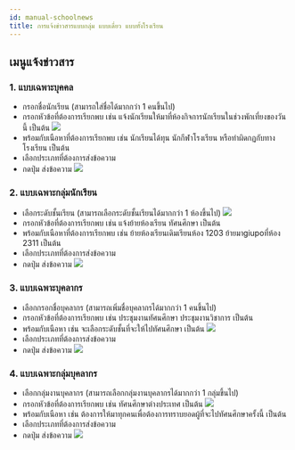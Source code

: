 ```yaml
---
id: manual-schoolnews
title: การแจ้งข่าวสารแบบกลุ่ม แบบเดี่ยว แบบทั้งโรงเรียน 
---
```


## เมนูแจ้งข่าวสาร
### 1. แบบเฉพาะบุคคล
* กรอกชื่อนักเรียน (สามารถใส่ชื่อได้มากกว่า 1 คนขึ้นไป)
* กรอกหัวข้อที่ต้องการเรียกพบ เช่น แจ้งนักเรียนให้มาที่ห้องกิจการนักเรียนในช่วงพักเที่ยงของวันนี้ เป็นต้น
![](https://drive.google.com/thumbnail?id=1Bh7wpcagJpqAtTcW11We3qnDBauAjDG4&sz=w1000-h640)
* พร้อมกับเนือหาที่ต้องการเรียกพบ เช่น นักเรียนได้ทุน นักกีฬาโรงเรียน หรือทำผิดกฏกับทางโรงเรียน เป็นต้น
* เลือกประเภทที่ต้องการส่งข้อความ
* กดปุ่ม ส่งข้อความ
![](https://drive.google.com/thumbnail?id=1ezewDsUs6JyVnsT5_3SX3SHYXSX5m3Zt&sz=w1000-h640)

### 2. แบบเฉพาะกลุ่มนักเรียน
* เลือกระดับชั้นเรียน (สามารถเลือกระดับชั้นเรียนได้มากกว่า 1 ห้องขึ้นไป)
![](https://drive.google.com/thumbnail?id=13IUXxu-UuozSEQmm2YibOTxnvMetBx1p&sz=w1000-h640)
* กรอกหัวข้อที่ต้องการเรียกพบ เช่น แจ้งย้ายห้องเรียน ทัศนศึกษา เป็นต้น
* พร้อมกับเนือหาที่ต้องการเรียกพบ เช่น ย้ายห้องเรียนเดิมเรียนห้อง 1203 ย้ายมาgiupoที่ห้อง 2311 เป็นต้น
* เลือกประเภทที่ต้องการส่งข้อความ
* กดปุ่ม ส่งข้อความ
![](https://drive.google.com/thumbnail?id=1muV6W3gbjLBkQeZO-TGB_0YTWhdRJ4Uh&sz=w1000-h640)


### 3. แบบเฉพาะบุคลากร
* เลือกกรอกชื่อบุคลากร (สามารถเพิ่มชื่อบุคลากรได้มากกว่า 1 คนขึ้นไป)
* กรอกหัวข้อที่ต้องการเรียกพบ เช่น ประชุมงานทัศนศึกษา ประชุมงานวิชาการ เป็นต้น
* พร้อมกับเนือหา เช่น จะเลือกระดับชั้นที่จะให้ไปทัศนศึกษา  เป็นต้น
![](https://drive.google.com/thumbnail?id=1B4ejZNTT_7EGvA6cY_1jUC5g6MhBJrN6&sz=w1000-h640)
* เลือกประเภทที่ต้องการส่งข้อความ
* กดปุ่ม ส่งข้อความ
![](https://drive.google.com/thumbnail?id=19HYorzii4hQ7ss73_LJ5_JGhV55TqHbb&sz=w1000-h640)

### 4. แบบเฉพาะกลุ่มบุคลากร
* เลือกกลุ่มงานบุคลากร (สามารถเลือกกลุ่มงานบุคลากรได้มากกว่า 1 กลุ่มขึ้นไป)
* กรอกหัวข้อที่ต้องการเรียกพบ เช่น ทัศนศึกษาต่างประเทศ เป็นต้น
![](https://drive.google.com/thumbnail?id=1JaeUbfPnSgkw33C1PSYxYWR8nq92uXvE&sz=w1000-h640)
* พร้อมกับเนือหา เช่น ต้องการให้มาทุกคนเพื่อต้องการทราบยอดผู้ที่จะไปทัศนศึกษาครั้งนี้  เป็นต้น
* เลือกประเภทที่ต้องการส่งข้อความ
* กดปุ่ม ส่งข้อความ
![](https://drive.google.com/thumbnail?id=1kxOQ80RY4dY_vwMLRQ6MwzCxiPEjlgyv&sz=w1000-h640)

